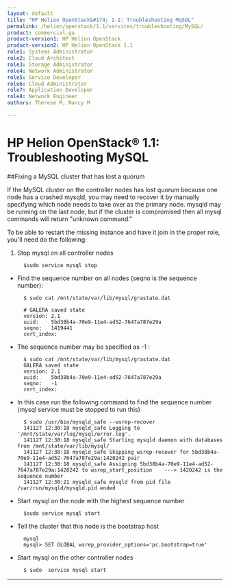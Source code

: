 ```yaml
---
layout: default
title: "HP Helion OpenStack&#174; 1.1: Troubleshooting MqSQL"
permalink: /helion/openstack/1.1/services/troubleshooting/MySQL/
product: commercial.ga
product-version1: HP Helion OpenStack
product-version2: HP Helion OpenStack 1.1
role1: Systems Administrator 
role2: Cloud Architect 
role3: Storage Administrator 
role4: Network Administrator 
role5: Service Developer 
role6: Cloud Administrator 
role7: Application Developer 
role8: Network Engineer 
authors: Therese M, Nancy M

---
```

<!--PUBLISHED-->

<script>

function PageRefresh {
onLoad="window.refresh"
}

PageRefresh();

</script>

# HP Helion OpenStack&#174; 1.1: Troubleshooting MySQL

##Fixing a MySQL cluster that has lost a quorum

If the MySQL cluster on the controller nodes has lost quorum because one node has a crashed mysqld,  you may need to recover it by manually specifying which node needs to take over as the primary node.  mysqld may be running on the last node, but if the cluster is compromised then all mysql commands will return "unknown command."

To be able to restart the missing instance and have it join in the proper role, you'll need do the following:



1. Stop mysql on all controller nodes

		 $sudo service mysql stop

- Find the sequence number  on all nodes (seqno is the sequence number):
 
		$ sudo cat /mnt/state/var/lib/mysql/grastate.dat

		# GALERA saved state
		version: 2.1
		uuid:    5bd38b4a-70e9-11e4-ad52-7647a787e29a
		seqno:   1419441                                                          
		cert_index:

- The sequence number may be specified as -1 :

		$ sudo cat /mnt/state/var/lib/mysql/grastate.dat
		GALERA saved state
		version: 2.1
		uuid:    5bd38b4a-70e9-11e4-ad52-7647a787e29a
		seqno:   -1
		cert_index:

- In this case run the following command to find the sequence number (mysql service must be stopped to run this)


		$ sudo /usr/bin/mysqld_safe --wsrep-recover
		141127 12:30:18 mysqld_safe Logging to '/mnt/state/var/log/mysql/error.log'.
		141127 12:30:18 mysqld_safe Starting mysqld daemon with databases from /mnt/state/var/lib/mysql/
		141127 12:30:18 mysqld_safe Skipping wsrep-recover for 5bd38b4a-70e9-11e4-ad52-7647a787e29a:1420242 pair
		141127 12:30:18 mysqld_safe Assigning 5bd38b4a-70e9-11e4-ad52-7647a787e29a:1420242 to wsrep_start_position    ---> 1420242 is the sequence number
		141127 12:30:21 mysqld_safe mysqld from pid file /var/run/mysqld/mysqld.pid ended	


- Start mysql on the node with the highest sequence number

		$sudo service mysql start


- Tell the cluster that this node is the bootstrap host

		mysql
		mysql> SET GLOBAL wsrep_provider_options='pc.bootstrap=true'


- Start mysql on the other controller nodes
 
		$ sudo  service mysql start

----